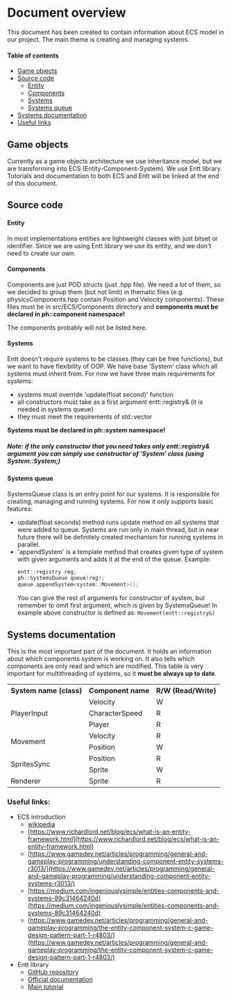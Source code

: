 # Document overview
This document has been created to contain information about ECS model in our project.
The main theme is creating and managing systems.

#### Table of contents
- [Game objects](#game-objects)
- [Source code](#source-code)
  - [Entity](#entity)
  - [Components](#components)
  - [Systems](#systems)
  - [Systems queue](#systems-queue)
- [Systems documentation](#systems-documentation)
- [Useful links](#useful-links)

## Game objects
Currently as a game objects architecture we use inheritance model, but we are transforming into ECS (Entity-Component-System). We use Entt library.
Tutorials and documentation to both ECS and Entt will be linked at the end of this document.

## Source code
#### Entity
In most implementations entities are lightweight classes with just bitset or identifier. Since we are using Entt library we use its entity, and we don't need to create our own.
#### Components
Components are just POD structs (just .hpp file). We need a lot of them, so we decided to group them (but not limit) in thematic files (e.g. physicsComponents.hpp contain Position and Velocity components).
These files must be in src/ECS/Components directory and **components must be declared in ph::component namespace!**

The components probably will not be listed here.
#### Systems
Entt doesn't require systems to be classes (they can be free functions), but we want to have flexibility of OOP.
We have base 'System' class which all systems must inherit from.
For now we have three main requirements for systems:
- systems must override 'update(float second)' function
- all constructors must take as a first argument entt::registry& (it is needed in systems queue)
- they must meet the requirements of std::vector

**Systems must be declared in ph::system namespace!**

##### Note: if the only constructor that you need takes only entt::registry& argument you can simply use constructor of 'System' class (using System::System;)

#### Systems queue
SystemsQueue class is an entry point for our systems. It is responsible for creating, managing and running systems.
For now it only supports basic features:
- update(float seconds) method runs update method on all systems that were added to queue. Systems are run only in main thread, but in near future there will be definitely created mechanism for running systems in parallel.
- 'appendSystem' is a template method that creates given type of system with given arguments and adds it at the end of the queue. Example:
  ```cpp
  entt::registry reg;
  ph::SystemsQueue queue(reg);
  queue.appendSystem<system::Movement>();
  ```
  You can give the rest of arguments for constructor of system, but remember to omit first argument, which is given by SystemsQueue! In example above constructor is defined as: ```Movement(entt::registry&)```

## Systems documentation

This is the most important part of the document.
It holds an information about which components system is working on.
It also tells which components are only read and which are modified.
This table is very important for multithreading of systems, so it **must be always up to date**.

<table>
    <tr>
        <th>System name (class)</th>
        <th>Component name</th>
        <th>R/W (Read/Write)</th>
    </tr>
    <tr>
        <td rowspan=3>PlayerInput</td>
        <td>Velocity</td>
        <td>W</td>
    </tr>
    <tr>
        <td>CharacterSpeed</td>
        <td>R</td>
    </tr>
    <tr>
        <td>Player</td>
        <td>R</td>
    </tr>
    <tr>
        <td rowspan=2>Movement</td>
        <td>Velocity</td>
        <td>R</td>
    </tr>
    <tr>
        <td>Position</td>
        <td>W</td>
    </tr>
    <tr>
        <td rowspan=2>SpritesSync</td>
        <td>Position</td>
        <td>R</td>
    </tr>
    <tr>
        <td>Sprite</td>
        <td>W</td>
    </tr>
    <tr>
        <td>Renderer</td>
        <td>Sprite</td>
        <td>R</td>
    </tr>
</table>

### Useful links:
- ECS introduction
  - [wikipedia](https://en.wikipedia.org/wiki/Entity_component_system)
  - [https://www.richardlord.net/blog/ecs/what-is-an-entity-framework.html](https://www.richardlord.net/blog/ecs/what-is-an-entity-framework.html)
  - [https://www.gamedev.net/articles/programming/general-and-gameplay-programming/understanding-component-entity-systems-r3013/](https://www.gamedev.net/articles/programming/general-and-gameplay-programming/understanding-component-entity-systems-r3013/)
  - [https://medium.com/ingeniouslysimple/entities-components-and-systems-89c31464240d](https://medium.com/ingeniouslysimple/entities-components-and-systems-89c31464240d)
  - [https://www.gamedev.net/articles/programming/general-and-gameplay-programming/the-entity-component-system-c-game-design-pattern-part-1-r4803/](https://www.gamedev.net/articles/programming/general-and-gameplay-programming/the-entity-component-system-c-game-design-pattern-part-1-r4803/)
- Entt library
  - [GitHub repository](https://github.com/skypjack/entt)
  - [Official documentation](https://skypjack.github.io/entt/)
  - [Main tutorial](https://skypjack.github.io/entt/autotoc_md8.html)
